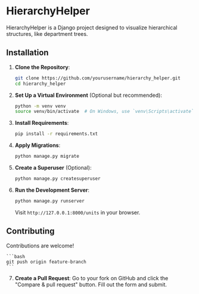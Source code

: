 # HierarchyHelper

HierarchyHelper is a Django project designed to visualize hierarchical structures, like department trees.
## Installation

1. **Clone the Repository**: 

    ```bash
    git clone https://github.com/yourusername/hierarchy_helper.git
    cd hierarchy_helper
    ```

2. **Set Up a Virtual Environment** (Optional but recommended):

    ```bash
    python -m venv venv
    source venv/bin/activate  # On Windows, use `venv\Scripts\activate`
    ```

3. **Install Requirements**:

    ```bash
    pip install -r requirements.txt
    ```

4. **Apply Migrations**:

    ```bash
    python manage.py migrate
    ```

5. **Create a Superuser** (Optional):

    ```bash
    python manage.py createsuperuser
    ```

6. **Run the Development Server**:

    ```bash
    python manage.py runserver
    ```

    Visit `http://127.0.0.1:8000/units` in your browser.

## Contributing

Contributions are welcome!

    ```bash
    git push origin feature-branch
    ```

7. **Create a Pull Request**: Go to your fork on GitHub and click the "Compare & pull request" button. Fill out the form and submit.
